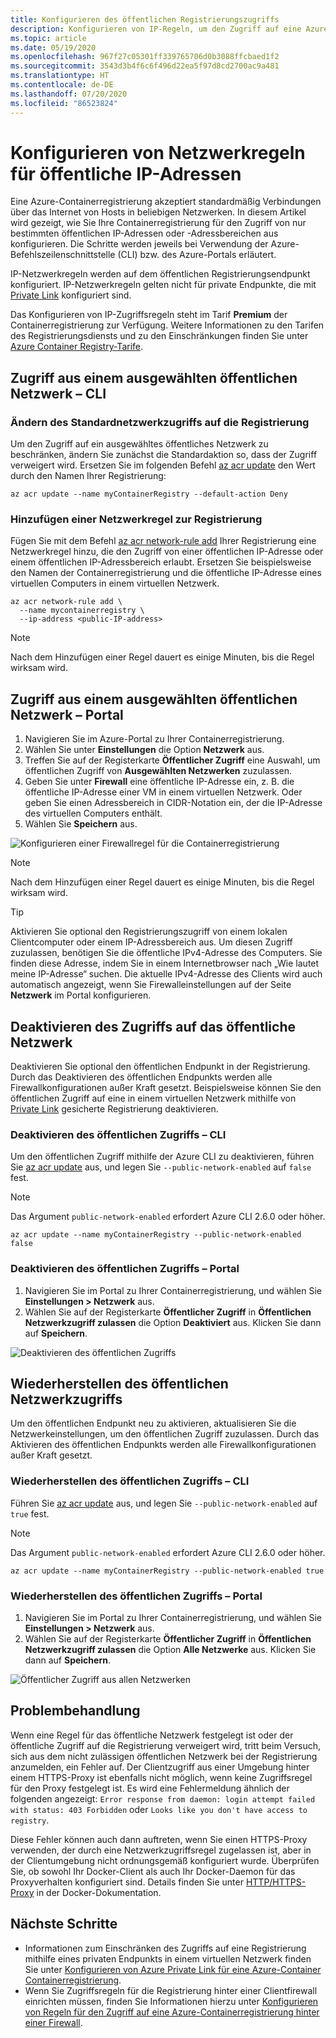 ```yaml
---
title: Konfigurieren des öffentlichen Registrierungszugriffs
description: Konfigurieren von IP-Regeln, um den Zugriff auf eine Azure-Containerregistrierung über ausgewählte öffentliche IP-Adressen oder -Adressbereiche zu ermöglichen.
ms.topic: article
ms.date: 05/19/2020
ms.openlocfilehash: 967f27c05301ff339765706d0b3088ffcbaed1f2
ms.sourcegitcommit: 3543d3b4f6c6f496d22ea5f97d8cd2700ac9a481
ms.translationtype: HT
ms.contentlocale: de-DE
ms.lasthandoff: 07/20/2020
ms.locfileid: "86523824"
---
```

# <a name="configure-public-ip-network-rules"></a>Konfigurieren von Netzwerkregeln für öffentliche IP-Adressen

Eine Azure-Containerregistrierung akzeptiert standardmäßig Verbindungen über das Internet von Hosts in beliebigen Netzwerken. In diesem Artikel wird gezeigt, wie Sie Ihre Containerregistrierung für den Zugriff von nur bestimmten öffentlichen IP-Adressen oder -Adressbereichen aus konfigurieren. Die Schritte werden jeweils bei Verwendung der Azure-Befehlszeilenschnittstelle (CLI) bzw. des Azure-Portals erläutert.

IP-Netzwerkregeln werden auf dem öffentlichen Registrierungsendpunkt konfiguriert. IP-Netzwerkregeln gelten nicht für private Endpunkte, die mit [Private Link](container-registry-private-link.md) konfiguriert sind.

Das Konfigurieren von IP-Zugriffsregeln steht im Tarif **Premium** der Containerregistrierung zur Verfügung. Weitere Informationen zu den Tarifen des Registrierungsdiensts und zu den Einschränkungen finden Sie unter [Azure Container Registry-Tarife](container-registry-skus.md).

## <a name="access-from-selected-public-network---cli"></a>Zugriff aus einem ausgewählten öffentlichen Netzwerk – CLI

### <a name="change-default-network-access-to-registry"></a>Ändern des Standardnetzwerkzugriffs auf die Registrierung

Um den Zugriff auf ein ausgewähltes öffentliches Netzwerk zu beschränken, ändern Sie zunächst die Standardaktion so, dass der Zugriff verweigert wird. Ersetzen Sie im folgenden Befehl [az acr update][az-acr-update] den Wert durch den Namen Ihrer Registrierung:

```azurecli
az acr update --name myContainerRegistry --default-action Deny
```

### <a name="add-network-rule-to-registry"></a>Hinzufügen einer Netzwerkregel zur Registrierung

Fügen Sie mit dem Befehl [az acr network-rule add][az-acr-network-rule-add] Ihrer Registrierung eine Netzwerkregel hinzu, die den Zugriff von einer öffentlichen IP-Adresse oder einem öffentlichen IP-Adressbereich erlaubt. Ersetzen Sie beispielsweise den Namen der Containerregistrierung und die öffentliche IP-Adresse eines virtuellen Computers in einem virtuellen Netzwerk.

```azurecli
az acr network-rule add \
  --name mycontainerregistry \
  --ip-address <public-IP-address>
```

> [!NOTE]
> Nach dem Hinzufügen einer Regel dauert es einige Minuten, bis die Regel wirksam wird.

## <a name="access-from-selected-public-network---portal"></a>Zugriff aus einem ausgewählten öffentlichen Netzwerk – Portal

1. Navigieren Sie im Azure-Portal zu Ihrer Containerregistrierung.
1. Wählen Sie unter **Einstellungen** die Option **Netzwerk** aus.
1. Treffen Sie auf der Registerkarte **Öffentlicher Zugriff** eine Auswahl, um öffentlichen Zugriff von **Ausgewählten Netzwerken** zuzulassen.
1. Geben Sie unter **Firewall** eine öffentliche IP-Adresse ein, z. B. die öffentliche IP-Adresse einer VM in einem virtuellen Netzwerk. Oder geben Sie einen Adressbereich in CIDR-Notation ein, der die IP-Adresse des virtuellen Computers enthält.
1. Wählen Sie **Speichern** aus.

![Konfigurieren einer Firewallregel für die Containerregistrierung][acr-access-selected-networks]

> [!NOTE]
> Nach dem Hinzufügen einer Regel dauert es einige Minuten, bis die Regel wirksam wird.

> [!TIP]
> Aktivieren Sie optional den Registrierungszugriff von einem lokalen Clientcomputer oder einem IP-Adressbereich aus. Um diesen Zugriff zuzulassen, benötigen Sie die öffentliche IPv4-Adresse des Computers. Sie finden diese Adresse, indem Sie in einem Internetbrowser nach „Wie lautet meine IP-Adresse“ suchen. Die aktuelle IPv4-Adresse des Clients wird auch automatisch angezeigt, wenn Sie Firewalleinstellungen auf der Seite **Netzwerk** im Portal konfigurieren.

## <a name="disable-public-network-access"></a>Deaktivieren des Zugriffs auf das öffentliche Netzwerk

Deaktivieren Sie optional den öffentlichen Endpunkt in der Registrierung. Durch das Deaktivieren des öffentlichen Endpunkts werden alle Firewallkonfigurationen außer Kraft gesetzt. Beispielsweise können Sie den öffentlichen Zugriff auf eine in einem virtuellen Netzwerk mithilfe von [Private Link](container-registry-private-link.md) gesicherte Registrierung deaktivieren.

### <a name="disable-public-access---cli"></a>Deaktivieren des öffentlichen Zugriffs – CLI

Um den öffentlichen Zugriff mithilfe der Azure CLI zu deaktivieren, führen Sie [az acr update][az-acr-update] aus, und legen Sie `--public-network-enabled` auf `false` fest. 

> [!NOTE]
> Das Argument `public-network-enabled` erfordert Azure CLI 2.6.0 oder höher. 

```azurecli
az acr update --name myContainerRegistry --public-network-enabled false
```

### <a name="disable-public-access---portal"></a>Deaktivieren des öffentlichen Zugriffs – Portal

1. Navigieren Sie im Portal zu Ihrer Containerregistrierung, und wählen Sie **Einstellungen > Netzwerk** aus.
1. Wählen Sie auf der Registerkarte **Öffentlicher Zugriff** in **Öffentlichen Netzwerkzugriff zulassen** die Option **Deaktiviert** aus. Klicken Sie dann auf **Speichern**.

![Deaktivieren des öffentlichen Zugriffs][acr-access-disabled]


## <a name="restore-public-network-access"></a>Wiederherstellen des öffentlichen Netzwerkzugriffs

Um den öffentlichen Endpunkt neu zu aktivieren, aktualisieren Sie die Netzwerkeinstellungen, um den öffentlichen Zugriff zuzulassen. Durch das Aktivieren des öffentlichen Endpunkts werden alle Firewallkonfigurationen außer Kraft gesetzt. 

### <a name="restore-public-access---cli"></a>Wiederherstellen des öffentlichen Zugriffs – CLI

Führen Sie [az acr update][az-acr-update] aus, und legen Sie `--public-network-enabled` auf `true` fest. 

> [!NOTE]
> Das Argument `public-network-enabled` erfordert Azure CLI 2.6.0 oder höher. 

```azurecli
az acr update --name myContainerRegistry --public-network-enabled true
```

### <a name="restore-public-access---portal"></a>Wiederherstellen des öffentlichen Zugriffs – Portal

1. Navigieren Sie im Portal zu Ihrer Containerregistrierung, und wählen Sie **Einstellungen > Netzwerk** aus.
1. Wählen Sie auf der Registerkarte **Öffentlicher Zugriff** in **Öffentlichen Netzwerkzugriff zulassen** die Option **Alle Netzwerke** aus. Klicken Sie dann auf **Speichern**.

![Öffentlicher Zugriff aus allen Netzwerken][acr-access-all-networks]

## <a name="troubleshoot"></a>Problembehandlung

Wenn eine Regel für das öffentliche Netzwerk festgelegt ist oder der öffentliche Zugriff auf die Registrierung verweigert wird, tritt beim Versuch, sich aus dem nicht zulässigen öffentlichen Netzwerk bei der Registrierung anzumelden, ein Fehler auf. Der Clientzugriff aus einer Umgebung hinter einem HTTPS-Proxy ist ebenfalls nicht möglich, wenn keine Zugriffsregel für den Proxy festgelegt ist. Es wird eine Fehlermeldung ähnlich der folgenden angezeigt: `Error response from daemon: login attempt failed with status: 403 Forbidden` oder `Looks like you don't have access to registry`.

Diese Fehler können auch dann auftreten, wenn Sie einen HTTPS-Proxy verwenden, der durch eine Netzwerkzugriffsregel zugelassen ist, aber in der Clientumgebung nicht ordnungsgemäß konfiguriert wurde. Überprüfen Sie, ob sowohl Ihr Docker-Client als auch Ihr Docker-Daemon für das Proxyverhalten konfiguriert sind. Details finden Sie unter [HTTP/HTTPS-Proxy](https://docs.docker.com/config/daemon/systemd/#httphttps-proxy) in der Docker-Dokumentation.


## <a name="next-steps"></a>Nächste Schritte

* Informationen zum Einschränken des Zugriffs auf eine Registrierung mithilfe eines privaten Endpunkts in einem virtuellen Netzwerk finden Sie unter [Konfigurieren von Azure Private Link für eine Azure-Container Containerregistrierung](container-registry-private-link.md).
* Wenn Sie Zugriffsregeln für die Registrierung hinter einer Clientfirewall einrichten müssen, finden Sie Informationen hierzu unter [Konfigurieren von Regeln für den Zugriff auf eine Azure-Containerregistrierung hinter einer Firewall](container-registry-firewall-access-rules.md).

[az-acr-login]: /cli/azure/acr#az-acr-login
[az-acr-network-rule-add]: /cli/azure/acr/network-rule/#az-acr-network-rule-add
[az-acr-network-rule-remove]: /cli/azure/acr/network-rule/#az-acr-network-rule-remove
[az-acr-network-rule-list]: /cli/azure/acr/network-rule/#az-acr-network-rule-list
[az-acr-run]: /cli/azure/acr#az-acr-run
[az-acr-update]: /cli/azure/acr#az-acr-update
[quickstart-portal]: container-registry-get-started-portal.md
[quickstart-cli]: container-registry-get-started-azure-cli.md
[azure-portal]: https://portal.azure.com

[acr-access-selected-networks]: ./media/container-registry-access-selected-networks/acr-access-selected-networks.png
[acr-access-disabled]: ./media/container-registry-access-selected-networks/acr-access-disabled.png
[acr-access-all-networks]: ./media/container-registry-access-selected-networks/acr-access-all-networks.png
